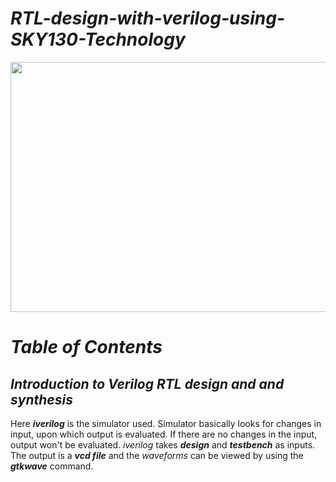 # **_RTL-design-with-verilog-using-SKY130-Technology_**


<p align="center">
<img src="https://user-images.githubusercontent.com/54993262/119881189-a1ebc380-bf4a-11eb-9bdf-6cc93bbcf1bd.png" width="600" height="400">
</p>

# **_Table of Contents_**

## **_Introduction to Verilog RTL design and and synthesis_**
Here **_iverilog_** is the simulator used. Simulator basically looks for changes in input, upon which output is evaluated. If there are no changes in the input, output won't be evaluated. _iverilog_ takes **_design_** and **_testbench_** as inputs. The output is a **_vcd file_** and the _waveforms_ can be viewed by using the **_gtkwave_** command. 



